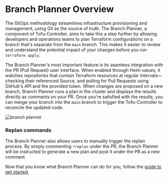 # Branch Planner Overview

The GitOps methodology streamlines infrastructure provisioning and management, using Git as the source of truth. The Branch Planner, a component of Tofu-Controller, aims to take this a step further by allowing developers and operations teams to plan Terraform configurations on a branch that's separate from the `main` branch. This makes it easier to review and understand the potential impact of your changes before you run `terraform apply`.

The Branch Planner's most important feature is its seamless integration with the PR (Pull Request) user interface. When enabled through Helm values, it watches repositories that contain Terraform resources at regular intervals—checking their referenced Source, and polling for Pull Requests using GitHub's API and the provided token. When changes are proposed on a new branch, Branch Planner runs a plan in the cluster and displays the results directly as comments on your PR. Once you're satisfied with the results, you can merge your branch into the `main` branch to trigger the Tofu-Controller to reconcile the updated code.

![branch planner](branch-planner.png)

### Replan commands

The Branch Planner also allows users to manually trigger the replan process. By simply commenting `!replan` under the PR, the Branch Planner will be instructed to generate a new plan and post it under the PR as a new comment.

Now that you know what Branch Planner can do for you, follow the [guide to get started](./branch-planner-getting-started.md).


